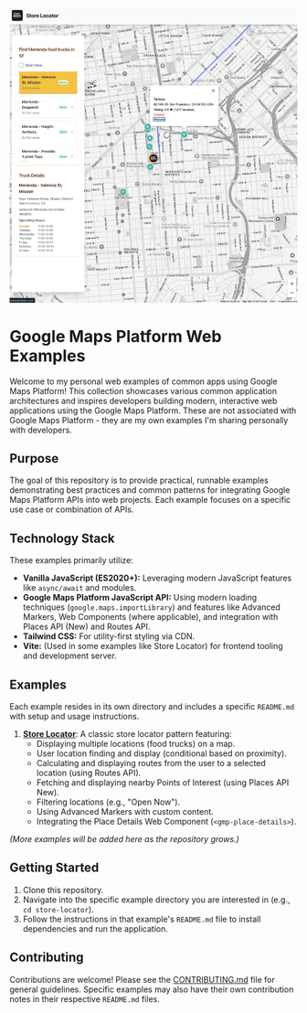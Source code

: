 ![Store Locator App Preview](./store-locator/store-locator.png)

# Google Maps Platform Web Examples

Welcome to my personal web examples of common apps using Google Maps Platform! This collection showcases various common application architectures and inspires developers building modern, interactive web applications using the Google Maps Platform. These are not associated with Google Maps Platform - they are my own examples I'm sharing personally with developers.

## Purpose

The goal of this repository is to provide practical, runnable examples demonstrating best practices and common patterns for integrating Google Maps Platform APIs into web projects. Each example focuses on a specific use case or combination of APIs.

## Technology Stack

These examples primarily utilize:

*   **Vanilla JavaScript (ES2020+):** Leveraging modern JavaScript features like `async/await` and modules.
*   **Google Maps Platform JavaScript API:** Using modern loading techniques (`google.maps.importLibrary`) and features like Advanced Markers, Web Components (where applicable), and integration with Places API (New) and Routes API.
*   **Tailwind CSS:** For utility-first styling via CDN.
*   **Vite:** (Used in some examples like Store Locator) for frontend tooling and development server.

## Examples

Each example resides in its own directory and includes a specific `README.md` with setup and usage instructions.

1.  **[Store Locator](./store-locator/)**: A classic store locator pattern featuring:
    *   Displaying multiple locations (food trucks) on a map.
    *   User location finding and display (conditional based on proximity).
    *   Calculating and displaying routes from the user to a selected location (using Routes API).
    *   Fetching and displaying nearby Points of Interest (using Places API New).
    *   Filtering locations (e.g., "Open Now").
    *   Using Advanced Markers with custom content.
    *   Integrating the Place Details Web Component (`<gmp-place-details>`).

*(More examples will be added here as the repository grows.)*

## Getting Started

1.  Clone this repository.
2.  Navigate into the specific example directory you are interested in (e.g., `cd store-locator`).
3.  Follow the instructions in that example's `README.md` file to install dependencies and run the application.

## Contributing

Contributions are welcome! Please see the [CONTRIBUTING.md](./CONTRIBUTING.md) file for general guidelines. Specific examples may also have their own contribution notes in their respective `README.md` files.

